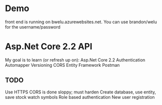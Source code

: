 # Demo
front end is running on bwelu.azurewebsites.net.  You can use brandon/welu for the username/password

# Asp.Net Core 2.2 API
My goal is to learn (or refresh up on):
    Asp.Net Core 2.2
	Authentication
	Automapper
	Versioning
	CORS
	Entity Framework
	Postman

## TODO
Use HTTPS
CORS is done sloppy; must harden
Create database, use entity, save stock watch symbols
Role based authentication
New user registration
